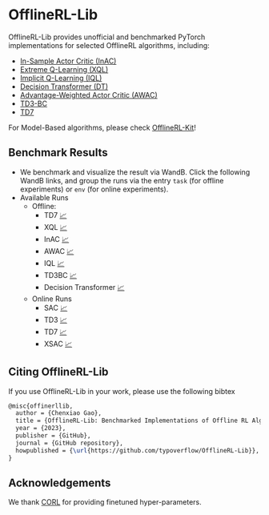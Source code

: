 # OfflineRL-Lib
<!-- > 🚧 This repo is not ready for release, benchmarking is ongoing. 🚧 -->
OfflineRL-Lib provides unofficial and benchmarked PyTorch implementations for selected OfflineRL algorithms, including: 
- [In-Sample Actor Critic (InAC)](https://arxiv.org/abs/2302.14372)
- [Extreme Q-Learning (XQL)](https://arxiv.org/abs/2301.02328)
- [Implicit Q-Learning (IQL)](https://arxiv.org/abs/2110.06169)
- [Decision Transformer (DT)](https://arxiv.org/abs/2106.01345)
- [Advantage-Weighted Actor Critic (AWAC)](https://arxiv.org/abs/2006.09359)
- [TD3-BC](https://arxiv.org/pdf/2106.06860.pdf)
- [TD7](https://arxiv.org/abs/2306.02451)

For Model-Based algorithms, please check [OfflineRL-Kit](https://github.com/yihaosun1124/OfflineRL-Kit)!


## Benchmark Results
<!-- See [reproduce/benchmark_result.md](https://github.com/typoverflow/OfflineRL-Lib/blob/master/reproduce/benchmark_result.md) for details.  -->

+ We benchmark and visualize the result via WandB. Click the following WandB links, and group the runs via the entry `task` (for offline experiments) or `env` (for online experiments). 
+ Available Runs
  + Offline: 
    + TD7 [:chart_with_upwards_trend:](https://wandb.ai/lamda-rl/TD7-D4RL)
    + XQL [:chart_with_upwards_trend:](https://wandb.ai/lamda-rl/XQL-D4RL)
    + InAC [:chart_with_upwards_trend:](https://wandb.ai/lamda-rl/InAC-D4RL)
    + AWAC [:chart_with_upwards_trend:](https://wandb.ai/lamda-rl/AWAC-D4RL)
    + IQL [:chart_with_upwards_trend:](https://wandb.ai/lamda-rl/IQL-D4RL)
    + TD3BC [:chart_with_upwards_trend:](https://wandb.ai/lamda-rl/TD3BC-Offline)
    + Decision Transformer [:chart_with_upwards_trend:](https://wandb.ai/lamda-rl/DecisionTransformer-Offline)
  + Online Runs
    + SAC [:chart_with_upwards_trend:](https://wandb.ai/lamda-rl/SAC-Online)
    + TD3 [:chart_with_upwards_trend:](https://wandb.ai/lamda-rl/TD3-Online)
    + TD7 [:chart_with_upwards_trend:](https://wandb.ai/lamda-rl/TD7-Online)
    + XSAC [:chart_with_upwards_trend:](https://wandb.ai/lamda-rl/XSAC-Online)

## Citing OfflineRL-Lib
If you use OfflineRL-Lib in your work, please use the following bibtex
```tex
@misc{offinerllib,
  author = {Chenxiao Gao},
  title = {OfflineRL-Lib: Benchmarked Implementations of Offline RL Algorithms},
  year = {2023},
  publisher = {GitHub},
  journal = {GitHub repository},
  howpublished = {\url{https://github.com/typoverflow/OfflineRL-Lib}},
}
```

## Acknowledgements
We thank [CORL](https://github.com/tinkoff-ai/CORL) for providing finetuned hyper-parameters. 